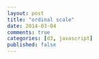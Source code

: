 ```yaml
---
layout: post
title: "ordinal scale"
date: 2014-03-04
comments: true
categories: [d3, javascript]
published: false
---
```



<!--more-->
